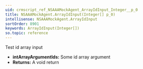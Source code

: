 ```yaml
---
uid: crmscript_ref_NSAAAMockAgent_ArrayIdInput_Integer__p_0
title: NSAAAMockAgent.ArrayIdInput(Integer[] p_0)
intellisense: NSAAAMockAgent.ArrayIdInput
sortOrder: 8901
keywords: ArrayIdInput(Integer[])
so.topic: reference
---
```



Test id array input



* **intArrayArgumentIds:** Some id array argument
* **Returns:** A void return


